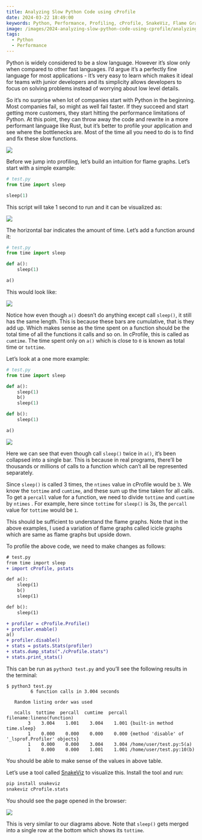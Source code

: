 ```yaml
---
title: Analyzing Slow Python Code using cProfile
date: 2024-03-22 18:49:00
keywords: Python, Performance, Profiling, cProfile, SnakeViz, Flame Graphs
image: /images/2024-analyzing-slow-python-code-using-cprofile/analyzing-slow-python-code-using-cprofile.png
tags:
  - Python
  - Performance
---
```


Python is widely considered to be a slow language. However it’s slow only when compared to other fast languages. I’d argue it’s a perfectly fine language for most applications - It’s very easy to learn which makes it ideal for teams with junior developers and its simplicity allows developers to focus on solving problems instead of worrying about low level details.

So it’s no surprise when lot of companies start with Python in the beginning. Most companies fail, so might as well fail faster. If they succeed and start getting more customers, they start hitting the performance limitations of Python. At this point, they can throw away the code and rewrite in a more performant language like Rust, but it’s better to profile your application and see where the bottlenecks are. Most of the time all you need to do is to find and fix these slow functions.

![](/images/2024-analyzing-slow-python-code-using-cprofile/analyzing-slow-python-code-using-cprofile.png)

Before we jump into profiling, let’s build an intuition for flame graphs.
Let’s start with a simple example:

```python
# test.py
from time import sleep

sleep(1)
```

This script will take 1 second to run and it can be visualized as:

![](/images/2024-analyzing-slow-python-code-using-cprofile/analyzing-slow-python-code-using-cprofile-01.png)

The horizontal bar indicates the amount of time. Let’s add a function around it:

```python
# test.py
from time import sleep

def a():
	sleep(1)

a()
```

This would look like:

![](/images/2024-analyzing-slow-python-code-using-cprofile/analyzing-slow-python-code-using-cprofile-02.png)

Notice how even though `a()` doesn’t do anything except call `sleep()`, it still has the same length. This is because these bars are cumulative, that is they add up. Which makes sense as the time spent on a function should be the total time of all the functions it calls and so on. In cProfile, this is called as `cumtime`. The time spent only on `a()` which is close to `0` is known as total time or `tottime`.

Let’s look at a one more example:

```python
# test.py
from time import sleep

def a():
	sleep(1)
	b()
	sleep(1)

def b():
	sleep(1)

a()
```

![](/images/2024-analyzing-slow-python-code-using-cprofile/analyzing-slow-python-code-using-cprofile-03.png)

Here we can see that even though call `sleep()` twice in `a()`, it’s been collapsed into a single bar. This is because in real programs, there’ll be thousands or millions of calls to a function which can’t all be represented separately.

Since `sleep()` is called 3 times, the `ntimes` value in cProfile would be `3`. We know the `tottime` and `cumtime`, and these sum up the time taken for all calls. To get a `percall` value for a function, we need to divide `tottime` and `cumtime` by `ntimes` . For example, here since `tottime` for `sleep()` is 3s, the `percall` value for `tottime` would be `1`.

This should be sufficient to understand the flame graphs. Note that in the above examples, I used a variation of flame graphs called icicle graphs which are same as flame graphs but upside down.

To profile the above code, we need to make changes as follows:

```diff
# test.py
from time import sleep
+ import cProfile, pstats

def a():
	sleep(1)
	b()
	sleep(1)

def b():
	sleep(1)

+ profiler = cProfile.Profile()
+ profiler.enable()
a()
+ profiler.disable()
+ stats = pstats.Stats(profiler)
+ stats.dump_stats("./cProfile.stats")
+ stats.print_stats()
```

This can be run as `python3 test.py` and you’ll see the following results in the terminal:

```shell
$ python3 test.py
         6 function calls in 3.004 seconds

   Random listing order was used

   ncalls  tottime  percall  cumtime  percall filename:lineno(function)
        3    3.004    1.001    3.004    1.001 {built-in method time.sleep}
        1    0.000    0.000    0.000    0.000 {method 'disable' of '_lsprof.Profiler' objects}
        1    0.000    0.000    3.004    3.004 /home/user/test.py:5(a)
        1    0.000    0.000    1.001    1.001 /home/user/test.py:10(b)
```

You should be able to make sense of the values in above table.

Let’s use a tool called [SnakeViz](https://jiffyclub.github.io/snakeviz/) to visualize this. Install the tool and run:

```bash
pip install snakeviz
snakeviz cProfile.stats
```

You should see the page opened in the browser:

![](/images/2024-analyzing-slow-python-code-using-cprofile/analyzing-slow-python-code-using-cprofile-04.png)

This is very similar to our diagrams above. Note that `sleep()` gets merged into a single row at the bottom which shows its `tottime`.
